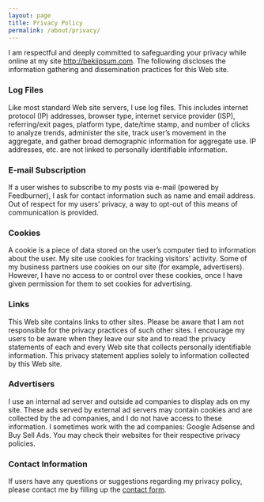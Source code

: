 ```yaml
---
layout: page
title: Privacy Policy
permalink: /about/privacy/
---
```




<p class="lead">I am respectful and deeply committed to safeguarding your privacy while online at my site <a href="http://bekiipsum.com">http://bekiipsum.com</a>. The following discloses the information gathering and dissemination practices for this Web site.</p>

### Log Files

Like most standard Web site servers, I use log files. This includes internet protocol (IP) addresses, browser type, internet service provider (ISP), referring/exit pages, platform type, date/time stamp, and number of clicks to analyze trends, administer the site, track user’s movement in the aggregate, and gather broad demographic information for aggregate use. IP addresses, etc. are not linked to personally identifiable information.

### E-mail Subscription

If a user wishes to subscribe to my posts via e-mail (powered by Feedburner), I ask for contact information such as name and email address. Out of respect for my users’ privacy, a way to opt-out of this means of communication is provided.

### Cookies

A cookie is a piece of data stored on the user’s computer tied to information about the user. My site use cookies for tracking visitors’ activity. Some of my business partners use cookies on our site (for example, advertisers). However, I have no access to or control over these cookies, once I have given permission for them to set cookies for advertising.

### Links

This Web site contains links to other sites. Please be aware that I am not responsible for the privacy practices of such other sites. I encourage my users to be aware when they leave our site and to read the privacy statements of each and every Web site that collects personally identifiable information. This privacy statement applies solely to information collected by this Web site.

### Advertisers
I use an internal ad server and outside ad companies to display ads on my site. These ads served by external ad servers may contain cookies and are collected by the ad companies, and I do not have access to these information. I sometimes work with the ad companies: Google Adsense and Buy Sell Ads. You may check their websites for their respective privacy policies.

### Contact Information

If users have any questions or suggestions regarding my privacy policy, please contact me by filling up the [contact form](http://bekiipsum.com/contact).